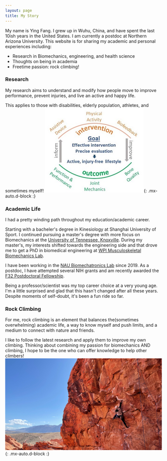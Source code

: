 ```yaml
---
layout: page
title: My Story
---
```


My name is Ying Fang. I grew up in Wuhu, China, and have spent the last 10ish years in the United States. I am currently a postdoc at Northern Arizona University. This website is for sharing my academic and personal experiences including:

- Research in Biomechanics, engineering, and health science
- Thoughts on being in academia
- Freetime passion: rock climbing!


### Research

My research aims to understand and modify how people move to improve performance, prevent injuries, and live an active and happy life.

This applies to those with disabilities, elderly population, athletes, and sometimes myself!
![Crepe](/assets/img/outline.jpg){: .mx-auto.d-block :}



### Academic Life

I had a pretty winding path throughout my education/academic career.

Starting with a bacheler's degree in Kinesiology at Shanghai University of Sport. I continued pursuing a master's degree with more focus on Biomechanics at the [University of Tennessee, Knoxville](https://krss.utk.edu/centers-labs/biomechanics-laboratory/). During my master's, my interests shifted towards the engineering side and that drove me to get a PhD in biomedical engineering at [WPI Musculoskeletal Biomechanics Lab](https://wp.wpi.edu/MBL/).

I have been working in the [NAU Biomechatronics Lab](https://biomech.nau.edu/) since 2019. As a postdoc, I have attempted several NIH grants and am recently awarded the [F32 Postdoctoral Fellowship](https://researchtraining.nih.gov/programs/fellowships/F32).

Being a professor/scientist was my top career choice at a very young age. I'm a little surprised and glad that this hasn't changed after all these years. Despite moments of self-doubt, it's been a fun ride so far.



### Rock Climbing
For me, rock climbing is an element that balances the(sometimes overwhelming) academic life, a way to know myself and push limits, and a medium to connect with nature and friends.

I like to follow the latest research and apply them to improve my own climbing. Thinking about combining my passion for biomechanics AND climbing, I hope to be the one who can offer knowledge to help other climbers!
![Crepe](/assets/img/Climbing.jpeg){: .mx-auto.d-block :}